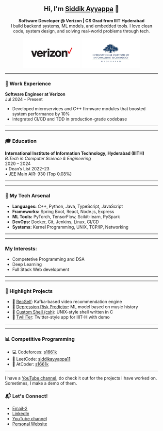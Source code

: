 <h2 align="center">Hi, I'm <a href="https://sites.google.com/view/siddikayyappa" target="_blank">Siddik Ayyappa</a> 👋</h2>

<p align="center">
  <b>Software Developer @ Verizon | CS Grad from IIIT Hyderabad</b><br>
  I build backend systems, ML models, and embedded tools. I love clean code, system design, and solving real-world problems through tech.
</p>


<p align="center">
<img src="https://raw.githubusercontent.com/siddikayyappa/siddikayyappa/refs/heads/main/vzLogo.png" height="100"/>
<img src="https://github.com/siddik11803-IIITH/siddik11803-IIITH/blob/main/IIITH_logo.png?raw=true" alt="drawing" height="100"/>
</p>

---
### 🏢 Work Experience

<p>
  <b> Software Engineer at Verizon </b>  
  <br>Jul 2024 – Present  
</p>

- Developed microservices and C++ firmware modules that boosted system performance by 10%
- Integrated CI/CD and TDD in production-grade codebase
---
---

### 🎓 Education

**International Institute of Information Technology, Hyderabad (IIITH)**  
_B.Tech in Computer Science & Engineering_  
2020 – 2024  
• Dean’s List 2022–23  
• JEE Main AIR: 930 (Top 0.08%)

---
---

### 🔧 My Tech Arsenal
- **Languages:** C++, Python, Java, TypeScript, JavaScript  
- **Frameworks:** Spring Boot, React, Node.js, Express  
- **ML Tools:** PyTorch, TensorFlow, Scikit-learn, PySpark  
- **DevOps:** Docker, Git, Jenkins, Linux, CI/CD  
- **Systems:** Kernel Programming, UNIX, TCP/IP, Networking  

---
---
### My Interests:
- Competetive Programming and DSA
- Deep Learning 
- Full Stack Web development
---

---

### 🚀 Highlight Projects
- 🔹 [RecSelf](https://github.com/siddikayyappa/RecSelf-Prototype): Kafka-based video recommendation engine  
- 🔹 [Depression Risk Predictor](https://github.com/siddikayyappa/depression-risk-prediction): ML model based on music history  
- 🔹 [Custom Shell (csh)](https://github.com/siddikayyappa/C-Shell): UNIX-style shell written in C  
- 🔹 [TwIIITer](https://github.com/shiridikumar/twiiiter): Twitter-style app for IIIT-H with demo  

---

---

### 📊 Competitive Programming
- 💻 Codeforces: [s1661k](https://codeforces.com/profile/s1661k)  
- 📘 LeetCode: [siddikayyappa11](https://leetcode.com/u/siddikayyappa11/)  
- 🎯 AtCoder: [s1661k](https://atcoder.jp/users/s1661k)

---

I have a <a href="https://www.youtube.com/channel/UC60H_ZGy1DDqJUeO0f10HHA" target="_blank">YouTube channel</a>, do check it out for the projects I have worked on. Sometimes, I make a demo of them. 


   
### 📬 Let's Connect!
- <a href="mailto:siddikayyappa1183@gmail.com" target="_blank">Email-2</a>
- <a href="http://linkedin.com/in/siddik-ayyappa/" target="_blank">LinkedIn</a>
- <a href="https://www.youtube.com/channel/UC60H_ZGy1DDqJUeO0f10HHA" target="_blank">YouTube channel</a>
- <a href="http://sites.google.com/view/siddikayyappa/" target="_blank">Personal Website</a>


